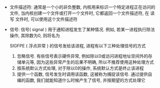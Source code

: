 - 文件描述符: 通常是一个小的非负整数, 内核用来标识一个特定进程正在访问的文件, 当内核创建一个文件或打开一个文件时, 它都返回一个文件描述符, 在 读 写 文件时, 可以使用这个文件描述符

- 信号: 信号( signal ) 用于通知进程发生了某种情况. 例如, 若某一进程执行除法操作, 其除数为0, 则将名为

  SIGFPE ( 浮点异常 ) 的信号发给该进程, 进程有以下三种处理信号的方式

  1. 忽略信号. 有些信号表示硬件异常, 例如除以0或访问进程地址空间外的存储单元等, 因为这些异常产生的后果不明确, 所以不推荐使用这种处理方式
  2. 按系统默认方式处理, 对于除以0的操作, 系统默认方式是终止该进程
  3. 提供一个函数, 信号发生时调用该函数, 这被称为捕捉该信号. 通过提供自编的函数, 我们就能知道什么时候产生了信号, 并按期望的方式处理它